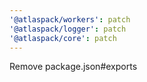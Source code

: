 ```yaml
---
'@atlaspack/workers': patch
'@atlaspack/logger': patch
'@atlaspack/core': patch
---
```


Remove package.json#exports

